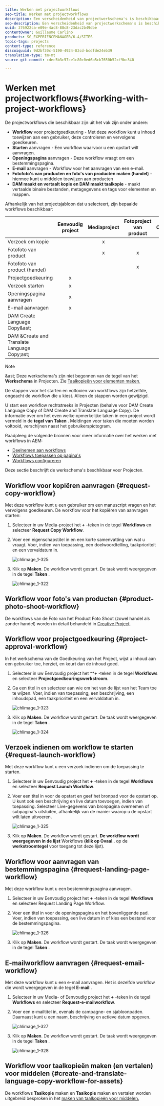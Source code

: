 ```yaml
---
title: Werken met projectworkflows
seo-title: Werken met projectworkflows
description: Een verscheidenheid van projectwerkschema's is beschikbaar uit de doos.
seo-description: Een verscheidenheid van projectwerkschema's is beschikbaar uit de doos.
uuid: 376922ca-e09e-4ac8-88c8-23dac2b49dbe
contentOwner: Guillaume Carlino
products: SG_EXPERIENCEMANAGER/6.4/SITES
topic-tags: projects
content-type: reference
discoiquuid: 9d2bf30c-5190-4924-82cd-bcdfde24eb39
translation-type: tm+mt
source-git-commit: cdec5b3c57ce1c80c0ed6b5cb7650b52cf9bc340

---
```



# Werken met projectworkflows{#working-with-project-workflows}

De projectworkflows die beschikbaar zijn uit het vak zijn onder andere:

* **Workflow** voor projectgoedkeuring - Met deze workflow kunt u inhoud toewijzen aan een gebruiker, deze controleren en vervolgens goedkeuren.
* **Starten** aanvragen - Een workflow waarvoor u een opstart wilt aanvragen.
* **Openingspagina** aanvragen - Deze workflow vraagt om een bestemmingspagina.
* **E-mail** aanvragen - Workflow voor het aanvragen van een e-mail.
* **Fotofoto&#39;s van producten en foto&#39;s van producten maken (handel)** - hiermee kunt u middelen toewijzen aan producten
* **DAM maakt en vertaalt kopie en DAM maakt taalkopie** - maakt vertaalde binaire bestanden, metagegevens en tags voor elementen en mappen.

Afhankelijk van het projectsjabloon dat u selecteert, zijn bepaalde workflows beschikbaar:

|  | **Eenvoudig project** | **Mediaproject** | **Fotoproject van product** | **Omzettingsproject** |
|---|:-:|:-:|:-:|:-:|
| Verzoek om kopie |  | x |  |  |
| Fotofoto van product |  | x | x |  |
| Fotofoto van product (handel) |  |  | x |  |
| Projectgoedkeuring | x |  |  |  |
| Verzoek starten | x |  |  |  |
| Openingspagina aanvragen | x |  |  |  |
| E-mail aanvragen | x |  |  |  |
| DAM Create Language Copy&amp;ast; |  |  |  | x |
| DAM &amp;Create and Translate Language Copy;ast; |  |  |  | x |

>[!NOTE]
>
> &amp;ast; Deze werkschema&#39;s zijn niet begonnen van de tegel van het **Werkschema** in Projecten. Zie [Taalkopieën voor elementen maken.](/help/sites-administering/tc-manage.md)

De stappen voor het starten en voltooien van workflows zijn hetzelfde, ongeacht de workflow die u kiest. Alleen de stappen worden gewijzigd.

U start een workflow rechtstreeks in Projecten (behalve voor DAM Create Language Copy of DAM Create and Translate Language Copy). De informatie over om het even welke opmerkelijke taken in een project wordt vermeld in de **tegel van Taken** . Meldingen voor taken die moeten worden voltooid, verschijnen naast het gebruikerspictogram.

Raadpleeg de volgende bronnen voor meer informatie over het werken met workflows in AEM:

* [Deelnemen aan workflows](/help/sites-authoring/workflows-participating.md)
* [Workflows toepassen op pagina&#39;s](/help/sites-authoring/workflows-applying.md)
* [Workflows configureren](/help/sites-administering/workflows.md)

Deze sectie beschrijft de werkschema&#39;s beschikbaar voor Projecten.

## Workflow voor kopiëren aanvragen {#request-copy-workflow}

Met deze workflow kunt u een gebruiker om een manuscript vragen en het vervolgens goedkeuren. De workflow voor het kopiëren van aanvragen starten:

1. Selecteer in uw Media-project het **+** -teken in de tegel **Workflows** en selecteer **Request Copy Workflow**.
1. Voer een eigenschapstitel in en een korte samenvatting van wat u vraagt. Voer, indien van toepassing, een doelwoordtelling, taakprioriteit en een vervaldatum in.

   ![chlimage_1-325](assets/chlimage_1-321.png)

1. Klik op **Maken**. De workflow wordt gestart. De taak wordt weergegeven in de tegel **Taken** .

   ![chlimage_1-322](assets/chlimage_1-322.png)

## Workflow voor foto&#39;s van producten {#product-photo-shoot-workflow}

De workflows van de Foto van het Product Foto Shoot (zowel handel als zonder handel) worden in detail behandeld in [Creative Project](/help/sites-authoring/managing-product-information.md).

## Workflow voor projectgoedkeuring {#project-approval-workflow}

In het werkschema van de Goedkeuring van het Project, wijst u inhoud aan een gebruiker toe, herziet, en keurt dan de inhoud goed.

1. Selecteer in uw Eenvoudig project het ****+** -teken in de tegel **Workflows** en selecteer **Projectgoedkeuringswerkstroom**.
1. Ga een titel in en selecteer aan wie om het van de lijst van het Team toe te wijzen. Voer, indien van toepassing, een beschrijving, een inhoudspad, een taakprioriteit en een vervaldatum in.

   ![chlimage_1-323](assets/chlimage_1-323.png)

1. Klik op **Maken**. De workflow wordt gestart. De taak wordt weergegeven in de tegel **Taken** .

   ![chlimage_1-324](assets/chlimage_1-324.png)

## Verzoek indienen om workflow te starten {#request-launch-workflow}

Met deze workflow kunt u een verzoek indienen om de toepassing te starten.

1. Selecteer in uw Eenvoudig project het **+** -teken in de tegel **Workflows** en selecteer **Request Launch Workflow**.
1. Voer een titel in voor de opstart en geef het bronpad voor de opstart op. U kunt ook een beschrijving en live datum toevoegen, indien van toepassing. Selecteer Live-gegevens van bronpagina overnemen of subpagina&#39;s uitsluiten, afhankelijk van de manier waarop u de opstart wilt laten uitvoeren.

   ![chlimage_1-325](assets/chlimage_1-325.png)

1. Klik op **Maken**. De workflow wordt gestart. **De workflow wordt weergegeven in de lijst** Workflows **(klik op Ovaal**.. op de **werkstroomtegel** voor toegang tot deze lijst).

## Workflow voor aanvragen van bestemmingspagina {#request-landing-page-workflow}

Met deze workflow kunt u een bestemmingspagina aanvragen.

1. Selecteer in uw Eenvoudig project het **+** -teken in de tegel **Workflows** en selecteer Request Landing Page Workflow.
1. Voer een titel in voor de openingspagina en het bovenliggende pad. Voer, indien van toepassing, een live datum in of kies een bestand voor de bestemmingspagina.

   ![chlimage_1-326](assets/chlimage_1-326.png)

1. Klik op **Maken**. De workflow wordt gestart. De taak wordt weergegeven in de tegel **Taken** .

## E-mailworkflow aanvragen {#request-email-workflow}

Met deze workflow kunt u een e-mail aanvragen. Het is dezelfde workflow die wordt weergegeven in de tegel **E-mail** .

1. Selecteer in uw Media- of Eenvoudig project het **+** -teken in de tegel **Workflows** en selecteer **Request-e-mailworkflow**.
1. Voer een e-mailtitel in, evenals de campagne- en sjabloonpaden. Daarnaast kunt u een naam, beschrijving en actieve datum opgeven.

   ![chlimage_1-327](assets/chlimage_1-327.png)

1. Klik op **Maken**. De workflow wordt gestart. De taak wordt weergegeven in de tegel **Taken** .

   ![chlimage_1-328](assets/chlimage_1-328.png)

## Workflow voor taalkopieën maken (en vertalen) voor middelen {#create-and-translate-language-copy-workflow-for-assets}

De workflows **Taalkopie** maken en **Taalkopie** maken en vertalen worden uitgebreid besproken in het [maken van taalkopieën voor middelen.](/help/assets/translation-projects.md)
